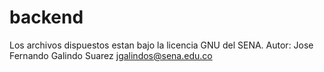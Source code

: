 # backend
Los archivos dispuestos estan bajo la licencia GNU del SENA.
Autor: Jose Fernando Galindo Suarez jgalindos@sena.edu.co
 
